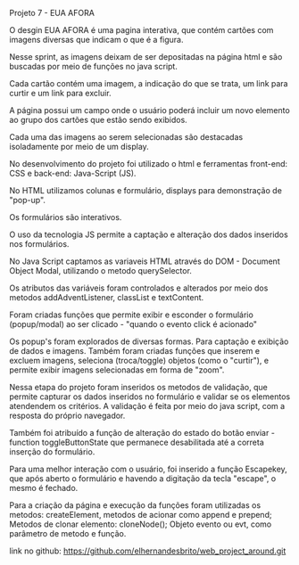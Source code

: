 Projeto 7 - EUA AFORA

O desgin EUA AFORA é uma pagina interativa, que contém cartões com imagens diversas que indicam o que é a figura.

Nesse sprint, as imagens deixam de ser depositadas na página html e são buscadas por meio de funções no java script.

Cada cartão contém uma imagem, a indicação do que se trata, um link para curtir e um link para excluir.

A página possui um campo onde o usuário poderá incluir um novo elemento ao grupo dos cartões que estão sendo exibidos.

Cada uma das imagens ao serem selecionadas são destacadas isoladamente por meio de um display.

No desenvolvimento do projeto foi utilizado o html e ferramentas front-end: CSS e back-end: Java-Script (JS).

No HTML utilizamos colunas e formulário, displays para demonstração de "pop-up".

Os formulários são interativos.

O uso da tecnologia JS permite a captação e alteração dos dados inseridos nos formulários.

No Java Script captamos as variaveis HTML através do DOM - Document Object Modal, utilizando o metodo querySelector.

Os atributos das variáveis foram controlados e alterados por meio dos metodos addAdventListener, classList e  textContent.

Foram criadas funções que permite exibir e esconder o formulário  (popup/modal) ao ser clicado - "quando o evento click é acionado"

Os popup's foram explorados de diversas formas. Para captação e exibição de dados e imagens.
Também foram criadas funções que inserem e excluem imagens, seleciona (troca/toggle) objetos (como o "curtir"), e permite exibir imagens selecionadas em forma de "zoom".

Nessa etapa do projeto foram inseridos os metodos de validação, que permite capturar os dados inseridos no formulário e validar se os elementos atendendem os critérios. A validação é feita por meio do java script, com a resposta do próprio navegador.

Também foi atribuído a função de alteração do estado do botão enviar - function toggleButtonState que permanece desabilitada até a correta inserção do formulário.

Para uma melhor interação com o usuário, foi inserido a função Escapekey, que após aberto o formulário e havendo a digitação da tecla "escape", o mesmo é fechado.


Para a criação da página e execução da funções foram utilizadas os metodos: createElement, metodos de acionar como append e prepend;
Metodos de clonar elemento: cloneNode();
Objeto evento ou evt, como parâmetro de metodo e função.



link no github: https://github.com/elhernandesbrito/web_project_around.git



